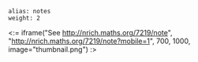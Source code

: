 ````
alias: notes
weight: 2
````

<:= iframe("See http://nrich.maths.org/7219/note", "http://nrich.maths.org/7219/note?mobile=1", 700, 1000, image="thumbnail.png") :>